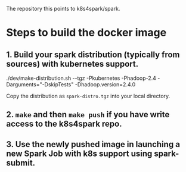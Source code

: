 The repository this points to k8s4spark/spark.

# Steps to build the docker image

## 1. Build your spark distribution (typically from sources) with kubernetes support.

./dev/make-distribution.sh --tgz -Pkubernetes -Phadoop-2.4 -Darguments="-DskipTests" -Dhadoop.version=2.4.0

Copy the distribution as `spark-distro.tgz` into your local directory.

## 2. `make` and then `make push` if you have write access to the k8s4spark repo.

## 3. Use the newly pushed image in launching a new Spark Job with k8s support using spark-submit.


